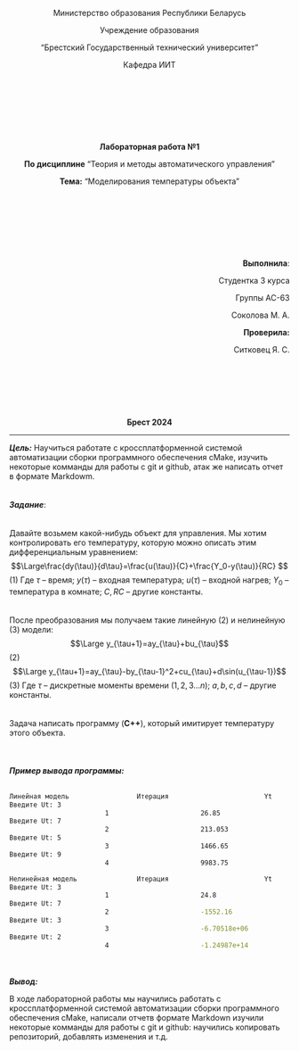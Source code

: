 <p align="center">Министерство образования Республики Беларусь</p>
<p align="center">Учреждение образования</p>
<p align="center">“Брестский Государственный технический университет”</p>
<p align="center">Кафедра ИИТ</p>
<br><br><br><br><br><br>
<p align="center"><strong>Лабораторная работа №1</strong></p>
<p align="center"><strong>По дисциплине</strong> “Теория и методы автоматического управления”</p>
<p align="center"><strong>Тема:</strong> “Моделирования температуры объекта”</p>
<br><br><br><br><br><br>
<p align="right"><strong>Выполнила</strong>:</p>
<p align="right">Студентка 3 курса</p>
<p align="right">Группы АС-63</p>
<p align="right">Соколова М. А.</p>
<p align="right"><strong>Проверила:</strong></p>
<p align="right">Ситковец Я. С.</p>
<br><br><br><br><br>
<p align="center"><strong>Брест 2024</strong></p>

---
***Цель:***
Научиться работате с кроссплатформенной системой автоматизации сборки программного обеспечения cMake, изучить некоторые комманды для работы с git и github, атак же написать отчет в формате Markdowm.
<br><br><br>
***Задание***:
<br><br><br>
Давайте возьмем какой-нибудь объект для управления. Мы хотим контролировать его температуру, которую можно описать этим дифференциальным уравнением:
$$\Large\frac{dy(\tau)}{d\tau}=\frac{u(\tau)}{C}+\frac{Y_0-y(\tau)}{RC} $$ (1)
Где $\tau$ – время; $y(\tau)$ – входная температура; $u(\tau)$ – входной нагрев; $Y_0$ – температура в комнате; $C,RC$ – другие константы.
<br><br><br>
После преобразования мы получаем такие линейную (2) и нелинейную (3) модели:
$$\Large y_{\tau+1}=ay_{\tau}+bu_{\tau}$$ (2)
$$\Large y_{\tau+1}=ay_{\tau}-by_{\tau-1}^2+cu_{\tau}+d\sin(u_{\tau-1})$$ (3)
Где $\tau$ – дискретные моменты времени ($1,2,3{\dots}n$); $a,b,c,d$ – другие константы.
<br><br><br>
Задача написать программу (**С++**), который имитирует температуру этого объекта.
<br><br><br><br>
***Пример вывода программы:***
<br><br>
``` bash
Линейная модель                 Итерация                        Yt
Введите Ut: 3
                        1                       26.85
Введите Ut: 7
                        2                       213.053
Введите Ut: 5
                        3                       1466.65
Введите Ut: 9
                        4                       9983.75

Нелинейная модель               Итерация                        Yt
Введите Ut: 3
                        1                       24.8
Введите Ut: 7
                        2                       -1552.16
Введите Ut: 3
                        3                       -6.70518e+06
Введите Ut: 2
                        4                       -1.24987e+14
```
<br><br>
<strong><em>Вывод:</em></strong>
 <p>В ходе лабораторной работы мы научились работать с кроссплатформенной системой автоматизации сборки программного обеспечения cMake, написали отчетв формате Markdown изучили некоторые комманды для работы с git и github: научились копировать репозиторий, добавлять изменения и т.д. </p>
